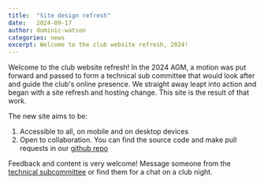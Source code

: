 ```yaml
---
title:  "Site design refresh"
date:   2024-09-17
author: dominic-watson
categories: news
excerpt: Welcome to the club website refresh, 2024!
---
```


Welcome to the club website refresh! In the 2024 AGM, a motion was put forward and passed to form a technical sub committee that would look after and guide the club's online presence. We straight away leapt into action and began with a site refresh and hosting change. This site is the result of that work.

The new site aims to be:

1. Accessible to all, on mobile and on desktop devices
2. Open to collaboration. You can find the source code and make pull requests in our [github repo](https://github.com/MiltonKeynesChessClub/www.miltonkeyneschessclub.co.uk)

Feedback and content is very welcome! Message someone from the [technical subcommittee](/about/officers.html) or find them for a chat on a club night.